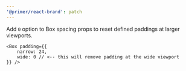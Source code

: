 ```yaml
---
'@primer/react-brand': patch
---
```


Add `0` option to Box spacing props to reset defined paddings at larger viewports.

```
<Box padding={{
    narrow: 24,
    wide: 0 // <-- this will remove padding at the wide viewport
}} />
```
